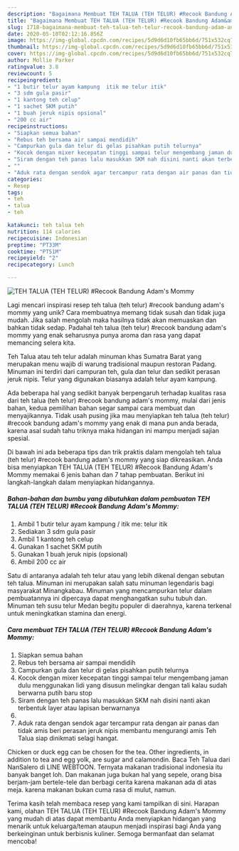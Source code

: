 ```yaml
---
description: "Bagaimana Membuat TEH TALUA (TEH TELUR) #Recook Bandung Adam&amp;#39;s Mommy Anti Gagal"
title: "Bagaimana Membuat TEH TALUA (TEH TELUR) #Recook Bandung Adam&amp;#39;s Mommy Anti Gagal"
slug: 1718-bagaimana-membuat-teh-talua-teh-telur-recook-bandung-adam-and-39-s-mommy-anti-gagal
date: 2020-05-10T02:12:16.856Z
image: https://img-global.cpcdn.com/recipes/5d9d6d10fb65bb6d/751x532cq70/teh-talua-teh-telur-recook-bandung-adams-mommy-foto-resep-utama.jpg
thumbnail: https://img-global.cpcdn.com/recipes/5d9d6d10fb65bb6d/751x532cq70/teh-talua-teh-telur-recook-bandung-adams-mommy-foto-resep-utama.jpg
cover: https://img-global.cpcdn.com/recipes/5d9d6d10fb65bb6d/751x532cq70/teh-talua-teh-telur-recook-bandung-adams-mommy-foto-resep-utama.jpg
author: Mollie Parker
ratingvalue: 3.8
reviewcount: 5
recipeingredient:
- "1 butir telur ayam kampung  itik me telur itik"
- "3 sdm gula pasir"
- "1 kantong teh celup"
- "1 sachet SKM putih"
- "1 buah jeruk nipis opsional"
- "200 cc air"
recipeinstructions:
- "Siapkan semua bahan"
- "Rebus teh bersama air sampai mendidih"
- "Campurkan gula dan telur di gelas pisahkan putih telurnya"
- "Kocok dengan mixer kecepatan tinggi sampai telur mengembang jaman dulu menggunakan lidi yang disusun melingkar dengan tali kalau sudah berwarna putih baru stop"
- "Siram dengan teh panas lalu masukkan SKM nah disini nanti akan terbentuk layer atau lapisan berwarnanya"
- ""
- "Aduk rata dengan sendok agar tercampur rata dengan air panas dan tidak amis beri perasan jeruk nipis membantu mengurangi amis Teh Talua siap dinikmati selagi hangat."
categories:
- Resep
tags:
- teh
- talua
- teh

katakunci: teh talua teh 
nutrition: 114 calories
recipecuisine: Indonesian
preptime: "PT33M"
cooktime: "PT51M"
recipeyield: "2"
recipecategory: Lunch

---
```



![TEH TALUA (TEH TELUR) #Recook Bandung Adam&#39;s Mommy](https://img-global.cpcdn.com/recipes/5d9d6d10fb65bb6d/751x532cq70/teh-talua-teh-telur-recook-bandung-adams-mommy-foto-resep-utama.jpg)

Lagi mencari inspirasi resep teh talua (teh telur) #recook bandung adam&#39;s mommy yang unik? Cara membuatnya memang tidak susah dan tidak juga mudah. Jika salah mengolah maka hasilnya tidak akan memuaskan dan bahkan tidak sedap. Padahal teh talua (teh telur) #recook bandung adam&#39;s mommy yang enak seharusnya punya aroma dan rasa yang dapat memancing selera kita.

Teh Talua atau teh telur adalah minuman khas Sumatra Barat yang merupakan menu wajib di warung tradisional maupun restoran Padang. Minuman ini terdiri dari campuran teh, gula dan telur dan sedikit perasan jeruk nipis. Telur yang digunakan biasanya adalah telur ayam kampung.

Ada beberapa hal yang sedikit banyak berpengaruh terhadap kualitas rasa dari teh talua (teh telur) #recook bandung adam&#39;s mommy, mulai dari jenis bahan, kedua pemilihan bahan segar sampai cara membuat dan menyajikannya. Tidak usah pusing jika mau menyiapkan teh talua (teh telur) #recook bandung adam&#39;s mommy yang enak di mana pun anda berada, karena asal sudah tahu triknya maka hidangan ini mampu menjadi sajian spesial.


Di bawah ini ada beberapa tips dan trik praktis dalam mengolah teh talua (teh telur) #recook bandung adam&#39;s mommy yang siap dikreasikan. Anda bisa menyiapkan TEH TALUA (TEH TELUR) #Recook Bandung Adam&#39;s Mommy memakai 6 jenis bahan dan 7 tahap pembuatan. Berikut ini langkah-langkah dalam menyiapkan hidangannya.

<!--inarticleads1-->

##### Bahan-bahan dan bumbu yang dibutuhkan dalam pembuatan TEH TALUA (TEH TELUR) #Recook Bandung Adam&#39;s Mommy:

1. Ambil 1 butir telur ayam kampung / itik me: telur itik
1. Sediakan 3 sdm gula pasir
1. Ambil 1 kantong teh celup
1. Gunakan 1 sachet SKM putih
1. Gunakan 1 buah jeruk nipis (opsional)
1. Ambil 200 cc air


Satu di antaranya adalah teh telur atau yang lebih dikenal dengan sebutan teh talua. Minuman ini merupakan salah satu minuman legendaris bagi masyarakat Minangkabau. Minuman yang mencampurkan telur dalam pembuatannya ini dipercaya dapat menghangatkan suhu tubuh dan. Minuman teh susu telur Medan begitu populer di daerahnya, karena terkenal untuk meningkatkan stamina dan energi. 

<!--inarticleads2-->

##### Cara membuat TEH TALUA (TEH TELUR) #Recook Bandung Adam&#39;s Mommy:

1. Siapkan semua bahan
1. Rebus teh bersama air sampai mendidih
1. Campurkan gula dan telur di gelas pisahkan putih telurnya
1. Kocok dengan mixer kecepatan tinggi sampai telur mengembang jaman dulu menggunakan lidi yang disusun melingkar dengan tali kalau sudah berwarna putih baru stop
1. Siram dengan teh panas lalu masukkan SKM nah disini nanti akan terbentuk layer atau lapisan berwarnanya
1. 
1. Aduk rata dengan sendok agar tercampur rata dengan air panas dan tidak amis beri perasan jeruk nipis membantu mengurangi amis Teh Talua siap dinikmati selagi hangat.


Chicken or duck egg can be chosen for the tea. Other ingredients, in addition to tea and egg yolk, are sugar and calamondin. Baca Teh Talua dari NanSalero di LINE WEBTOON. Ternyata makanan tradisional indonesia itu banyak banget loh. Dan makanan juga bukan hal yang sepele, orang bisa berjam-jam bertele-tele dan berbagi cerita karena makanan ada di atas meja. karena makanan bukan cuma rasa di mulut, namun. 

Terima kasih telah membaca resep yang kami tampilkan di sini. Harapan kami, olahan TEH TALUA (TEH TELUR) #Recook Bandung Adam&#39;s Mommy yang mudah di atas dapat membantu Anda menyiapkan hidangan yang menarik untuk keluarga/teman ataupun menjadi inspirasi bagi Anda yang berkeinginan untuk berbisnis kuliner. Semoga bermanfaat dan selamat mencoba!
